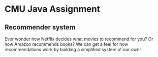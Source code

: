 # CMU Java Assignment

## Recommender system

Ever wonder how Netflix decides what movies to recommend for you? Or how Amazon recommends books? We can get a feel for how recommendations work by building a simplified system of our own!
